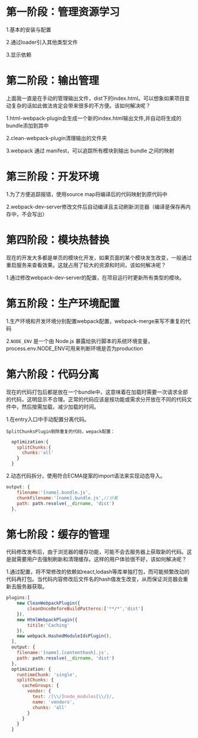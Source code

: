 # 第一阶段：管理资源学习

[^版本version:]: 1.0.0

1.基本的安装与配置

2.通过loader引入其他类型文件

3.显示依赖



# 第二阶段：输出管理

[^版本version]: 1.1.0

上面我一直是在手动的管理输出文件，dist下的index.html。可以想象如果项目变动复杂的话如此做法肯定会带来很多的不方便。该如何解决呢？

1.html-webpack-plugin会生成一个新的index.html输出文件,并自动将生成的bundle添加到其中

2.clean-webpack-plugin清理输出的文件夹

3.webpack 通过 manifest，可以追踪所有模块到输出 bundle 之间的映射

# 第三阶段：开发环境

[^版本version]: 1.2.0

1.为了方便追踪报错，使用source map将编译后的代码映射到原代码中

2.webpack-dev-server修改文件后自动编译且主动刷新浏览器（编译是保存再内存中，不会写出）

# 第四阶段：模块热替换

[^版本version]: 1.3.0

现在的开发大多都是单页的模块化开发，如果页面的某个模块发生改变，一般通过重启服务来查看效果。这就占用了较大的资源和时间，该如何解决呢？

1.通过修改webpack-dev-server的配置，在项目运行时更新所有类型的模块。

# 第五阶段：生产环境配置

[^版本version]: 1.4.0

1.生产环境和开发环境分别配置webpack配置，webpack-merge来写不重复的代码

2.`NODE_ENV` 是一个由 Node.js 暴露给执行脚本的系统环境变量，process.env.NODE_ENV可用来判断环境是否为production

# 第六阶段：代码分离

[^版本version]: 1.5.0

现在的代码打包后都是放在一个bundle中，这意味着在加载时需要一次请求全部的代码，这明显示不合理。正常的代码应该是按功能或需求分开放在不同的代码文件中，然后按需加载，减少加载的时间。

1.在entry入口中手动配置分离代码。

    SplitChunksPlugin剔除重复的代码，wepack配置：

```js
  optimization:{
    splitChunks:{
      chunks:'all'
    }
  }
```

2.动态代码拆分，使用符合ECMA提案的import语法来实现动态导入。

```javascript
output: {
    filename:'[name].bundle.js',
    chunkFilename:'[name].bundle.js',//分离
    path: path.resolve(__dirname, 'dist')
  },
```

# 第七阶段：缓存的管理

[^版本version]: 1.6.0

代码修改发布后，由于浏览器的缓存功能，可能不会去服务器上获取新的代码。这是就需要用户去强制刷新和清理缓存。这样的用户体验很不好，该如何解决呢？

1.通过配置，将不常修改的依赖如react,lodash等库单独打包，而可能频繁改动的代码再打包。当代码内容修改后文件名的hash值发生改变，从而保证浏览器会重新去服务器获取。

```javascript
plugins:[
    new CleanWebpackPlugin({
        cleanOnceBeforeBuildPatterns:['**/*','dist']
    }),
    new HtmlWebpackPlugin({
        titile:'Caching'
    }),
    new webpack.HashedModuleIdsPlugin(),
  ],
  output: {
    filename:'[name].[contenthash].js',
    path: path.resolve(__dirname, 'dist')
  },
  optimization: {
    runtimeChunk: 'single',
    splitChunks: {
      cacheGroups: {
        vendor: {
          test: /[\\/]node_modules[\\/]/,
          name: 'vendors',
          chunks: 'all'
        }
      }
    }
  }
```

